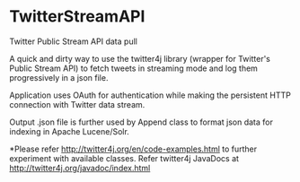 # TwitterStreamAPI
Twitter Public Stream API data pull

A quick and dirty way to use the twitter4j library (wrapper for Twitter's Public Stream API) to fetch tweets in streaming mode and log them progressively in a json file.

Application uses OAuth for authentication while making the persistent HTTP connection with Twitter data stream.

Output .json file is further used by Append class to format json data for indexing in Apache Lucene/Solr.

*Please refer  http://twitter4j.org/en/code-examples.html to further experiment with available classes. Refer twitter4j JavaDocs at http://twitter4j.org/javadoc/index.html
